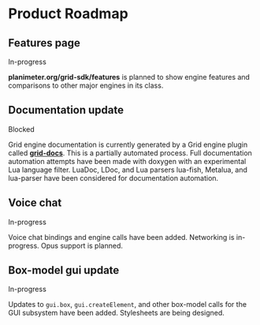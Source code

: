 # Product Roadmap

## Features page
<span class="badge badge-warning">In-progress</span>

**planimeter.org/grid-sdk/features** is planned to show engine features and
comparisons to other major engines in its class.

## Documentation update
<span class="badge badge-danger">Blocked</span>

Grid engine documentation is currently generated by a Grid engine plugin called
**[grid-docs](https://github.com/Planimeter/grid-docs)**. This is a partially
automated process. Full documentation automation attempts have been made with
doxygen with an experimental Lua language filter. LuaDoc, LDoc, and Lua parsers
lua-fish, Metalua, and lua-parser have been considered for documentation
automation.

## Voice chat
<span class="badge badge-warning">In-progress</span>

Voice chat bindings and engine calls have been added. Networking is in-progress.
Opus support is planned.

## Box-model gui update
<span class="badge badge-warning">In-progress</span>

Updates to `gui.box`, `gui.createElement`, and other box-model calls for the GUI
subsystem have been added. Stylesheets are being designed.
